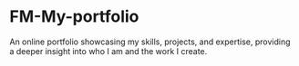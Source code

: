 # FM-My-portfolio
An online portfolio showcasing my skills, projects, and expertise, providing a deeper insight into who I am and the work I create.
